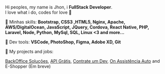 <p align="left"> 
   Hi peoples, my name is Jhon, i <strong>FullStack Developer</strong>.<br>
   I love what i do, codes for love 💛
</p>

<p align="left">
  🦄 Minhas skills: <strong>Bootstrap, CSS3 ,HTML5, Nginx, Apache, AWS/DigitalOcean, JavaScript, JQuery, Cordova, React Native, PHP, Laravel, Node, Python, MySql, SQL, Linux <3 and more... </strong>
</p>

<p align="left">
  💼 Dev tools: <strong> VSCode, PhotoShop, Figma, Adobe XD, Git</strong>
</p>

<p align="left">
🔭 My projects and jobs: 
</p>

[BackOffice Soluções](https://www.backofficesolucoes.io "Clique e acesse agora!"),
[API Grátis](https://www.apigratis.com.br "Clique e acesse agora!"),
[Contrate um Dev](https://www.contrateumdev.com.br "Clique e acesse agora!"), 
[On Assistência Auto](https://www.onassistencia.com.br "Clique e acesse agora!") and 
E-Shopper (Em breve)
